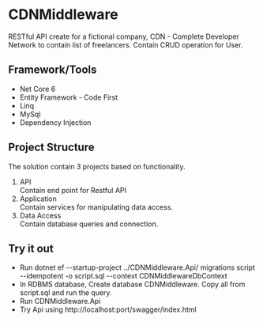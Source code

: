 # CDNMiddleware
RESTful API create for a fictional company, CDN - Complete Developer Network to contain list of freelancers.
Contain CRUD operation for User.

## Framework/Tools
* Net Core 6
* Entity Framework - Code First
* Linq
* MySql
* Dependency Injection

## Project Structure
The solution contain 3 projects based on functionality.
1. API  
   Contain end point for Restful API
2. Application  
   Contain services for manipulating data access.
3. Data Access  
   Contain database queries and connection.

## Try it out 
*  Run dotnet ef --startup-project ../CDNMiddleware.Api/ migrations script --idempotent -o script.sql --context CDNMiddlewareDbContext
*  In RDBMS database, Create database CDNMiddleware. Copy all from script.sql and run the query.
*  Run CDNMiddleware.Api
*  Try Api using http://localhost:port/swagger/index.html
